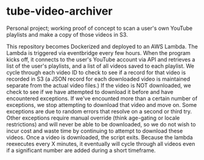 # tube-video-archiver
Personal project; working proof of concept to scan a user's own YouTube playlists and make a copy of those videos in S3.

This repository becomes Dockerized and deployed to an AWS Lambda. The Lambda is triggered via eventbridge every few hours. When the program kicks off, it connects to the user's YouTube account via API and retrieves a list of the user's playlists, and a list of all videos saved to each playlist. We cycle through each video ID to check to see if a record for that video is recorded in S3 (a JSON record for each downloaded video is maintained separate from the actual video files.) If the video is NOT downloaded, we check to see if we have attempted to download it before and have encountered exceptions. If we've encounted more than a certain number of exceptions, we stop attempting to download that video and move on. Some exceptions are due to random errors that resolve on a second or third try. Other exceptions require manual override (think age-gating or locale restrictions) and will never be able to be downloaded, so we do not wish to incur cost and waste time by continuing to attempt to download these videos. Once a video is downloaded, the script exits. Because the lambda reexecutes every X minutes, it eventually will cycle through all videos even if a significant number are added during a short timeframe.
